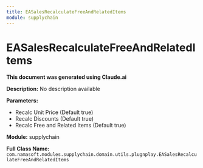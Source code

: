 ```yaml
---
title: EASalesRecalculateFreeAndRelatedItems
module: supplychain
---
```



<div class='entity-flows'>

# EASalesRecalculateFreeAndRelatedItems

**This document was generated using Claude.ai**

**Description:** No description available

**Parameters:**
- Recalc Unit Price (Default true)
- Recalc Discounts (Default true)
- Recalc Free and Related Items (Default true)

**Module:** supplychain

**Full Class Name:** `com.namasoft.modules.supplychain.domain.utils.plugnplay.EASalesRecalculateFreeAndRelatedItems`


</div>

